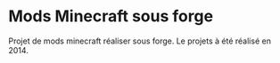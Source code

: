 
# Mods Minecraft sous forge

Projet de mods minecraft réaliser sous forge.
Le projets à été réalisé en 2014.

